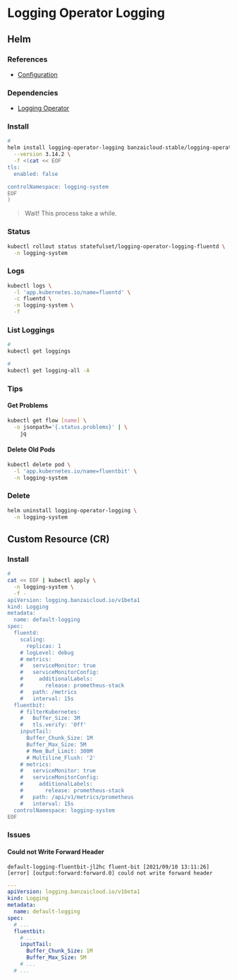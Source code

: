 # Logging Operator Logging

## Helm

### References

- [Configuration](https://github.com/banzaicloud/logging-operator/tree/master/charts/logging-operator-logging#configuration)

### Dependencies

- [Logging Operator](/logging-operator/README.md#helm)

### Install

```sh
#
helm install logging-operator-logging banzaicloud-stable/logging-operator-logging \
  --version 3.14.2 \
  -f <(cat << EOF
tls:
  enabled: false

controlNamespace: logging-system
EOF
)
```

> Wait! This process take a while.

### Status

```sh
kubectl rollout status statefulset/logging-operator-logging-fluentd \
  -n logging-system
```

### Logs

```sh
kubectl logs \
  -l 'app.kubernetes.io/name=fluentd' \
  -c fluentd \
  -n logging-system \
  -f
```

### List Loggings

```sh
#
kubectl get loggings

#
kubectl get logging-all -A
```

### Tips

#### Get Problems

```sh
kubectl get flow [name] \
  -o jsonpath='{.status.problems}' | \
    jq
```

#### Delete Old Pods

```sh
kubectl delete pod \
  -l 'app.kubernetes.io/name=fluentbit' \
  -n logging-system
```

### Delete

```sh
helm uninstall logging-operator-logging \
  -n logging-system
```

## Custom Resource (CR)

### Install

```sh
#
cat << EOF | kubectl apply \
  -n logging-system \
  -f -
apiVersion: logging.banzaicloud.io/v1beta1
kind: Logging
metadata:
  name: default-logging
spec:
  fluentd:
    scaling:
      replicas: 1
    # logLevel: debug
    # metrics:
    #   serviceMonitor: true
    #   serviceMonitorConfig:
    #     additionalLabels:
    #       release: prometheus-stack
    #   path: /metrics
    #   interval: 15s
  fluentbit:
    # filterKubernetes:
    #   Buffer_Size: 3M
    #   tls.verify: 'Off'
    inputTail:
      Buffer_Chunk_Size: 1M
      Buffer_Max_Size: 5M
      # Mem_Buf_Limit: 300M
      # Multiline_Flush: '2'
    # metrics:
    #   serviceMonitor: true
    #   serviceMonitorConfig:
    #     additionalLabels:
    #       release: prometheus-stack
    #   path: /api/v1/metrics/prometheus
    #   interval: 15s
  controlNamespace: logging-system
EOF
```

### Issues

#### Could not Write Forward Header

```log
default-logging-fluentbit-jl2hc fluent-bit [2021/09/10 13:11:26] [error] [output:forward:forward.0] could not write forward header
```

```yaml
---
apiVersion: logging.banzaicloud.io/v1beta1
kind: Logging
metadata:
  name: default-logging
spec:
  # ...
  fluentbit:
    # ...
    inputTail:
      Buffer_Chunk_Size: 1M
      Buffer_Max_Size: 5M
    # ...
  # ...
```
